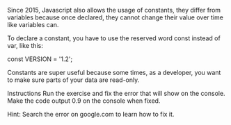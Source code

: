 Since 2015, Javascript also allows the usage of constants, they differ from variables because once declared, they cannot change their value over time like variables can.

To declare a constant, you have to use the reserved word const instead of var, like this:

const VERSION = '1.2';

Constants are super useful because some times, as a developer, you want to make sure parts of your data are read-only.

Instructions
Run the exercise and fix the error that will show on the console. 
Make the code output 0.9 on the console when fixed.

Hint: Search the error on google.com to learn how to fix it.